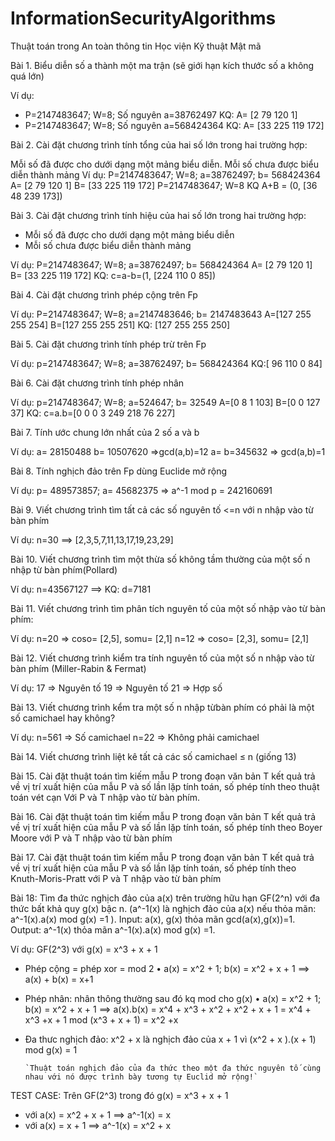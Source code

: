 # InformationSecurityAlgorithms

Thuật toán trong An toàn thông tin
Học viện Kỹ thuật Mật mã

Bài 1. Biểu diễn số a thành một ma trận (sẽ giới hạn kích thước số a không quá lớn)

Ví dụ:
- P=2147483647; W=8; Số nguyên a=38762497
KQ: A= [2 79 120 1]
- P=2147483647; W=8; Số nguyên a=568424364
KQ: A= [33 225 119 172]

Bài 2. Cài đặt chương trình tính tổng của hai số lớn trong hai trường hợp:

Mỗi số đã được cho dưới dạng một mảng biểu diễn.
Mỗi số chưa được biểu diễn thành mảng
Ví dụ:
P=2147483647; W=8; a=38762497; b= 568424364
A= [2 79 120 1]
B= [33 225 119 172]
P=2147483647; W=8
KQ A+B = (0, [36 48 239 173])

Bài 3. Cài đặt chương trình tính hiệu của hai số lớn trong hai trường hợp:
- Mỗi số đã được cho dưới dạng một mảng biểu diễn
- Mỗi số chưa được biểu diễn thành mảng

Ví dụ:
P=2147483647; W=8; a=38762497; b= 568424364
A= [2 79 120 1]
B= [33 225 119 172]
KQ: c=a-b=(1, [224 110 0 85])

Bài 4. Cài đặt chương trình phép cộng trên Fp

Ví dụ: P=2147483647; W=8; a=2147483646; b= 2147483643
A=[127 255 255 254]
B=[127 255 255 251]
KQ: [127 255 255 250]

Bài 5. Cài đặt chương trình tính phép trừ trên Fp

Ví dụ: p=2147483647; W=8; a=38762497; b= 568424364
KQ:[ 96 110 0 84]

Bài 6. Cài đặt chương trình tính phép nhân

Ví dụ: p=2147483647; W=8; a=524647; b= 32549
A=[0 8 1 103]
B=[0 0 127 37]
KQ: c=a.b=[0 0 0 3 249 218 76 227]

Bài 7. Tính ước chung lớn nhất của 2 số a và b

Ví dụ: a= 28150488 b= 10507620 =>gcd(a,b)=12
a= b=345632 => gcd(a,b)=1

Bài 8. Tính nghịch đảo trên Fp dùng Euclide mở rộng

Ví dụ: p= 489573857; a= 45682375 => a^-1 mod p = 242160691

Bài 9. Viết chương trình tìm tất cả các số nguyên tố <=n với n nhập vào từ bàn phím

Ví dụ: n=30 ==> [2,3,5,7,11,13,17,19,23,29]

Bài 10. Viết chương trình tìm một thừa số không tầm thường của một số n nhập từ bàn phím(Pollard)

Ví dụ: n=43567127 ==> KQ: d=7181

Bài 11. Viết chương trình tìm phân tích nguyên tố của một số nhập vào từ bàn phím:

Ví dụ: n=20 => coso= [2,5], somu= [2,1]
n=12 => coso= [2,3], somu= [2,1]

Bài 12. Viết chương trình kiểm tra tính nguyên tố của một số n nhập vào từ bàn phím (Miller-Rabin & Fermat)

Ví dụ: 17 => Nguyên tố
19 => Nguyên tố
21 => Hợp số

Bài 13. Viết chương trình kểm tra một số n nhập từbàn phím có phải là một số camichael hay không?

Ví dụ: n=561 => Số camichael
n=22 => Không phải camichael

Bài 14. Viết chương trình liệt kê tất cả các số camichael ≤ n (giống 13)

Bài 15. Cài đặt thuật toán tìm kiếm mẫu P trong đoạn văn bản T kết quả trả về vị trí xuất hiện của mẫu P và số lần lặp tính toán, số phép tính theo thuật toán vét cạn Với P và T nhập vào từ bàn phím.

Bài 16. Cài đặt thuật toán tìm kiếm mẫu P trong đoạn văn bản T kết quả trả về vị trí xuất hiện của mẫu P và số lần lặp tính toán, số phép tính theo Boyer Moore với P và T nhập vào từ bàn phím

Bài 17. Cài đặt thuật toán tìm kiếm mẫu P trong đoạn văn bản T kết quả trả về vị trí xuất hiện của mẫu P và số lần lặp tính toán, số phép tính theo Knuth-Moris-Pratt với P và T nhập vào từ bàn phím

Bài 18: Tìm đa thức nghịch đảo của a(x) trên trường hữu hạn GF(2^n) với đa thức bất khả quy g(x) bậc n. (a^-1(x) là nghịch đảo của a(x) nếu thỏa mãn: a^-1(x).a(x) mod g(x) =1 ).
Input: a(x), g(x) thỏa mãn gcd(a(x),g(x))=1.
Output: a^-1(x) thỏa mãn a^-1(x).a(x) mod g(x) =1.

Ví dụ: GF(2^3) với g(x) = x^3 + x + 1
- Phép cộng = phép xor = mod 2
• a(x) = x^2 + 1; b(x) = x^2 + x + 1
==> a(x) + b(x) = x+1
- Phép nhân: nhân thông thường sau đó kq mod cho g(x)
• a(x) = x^2 + 1; b(x) = x^2 + x + 1
==> a(x).b(x) = x^4 + x^3 + x^2 + x^2 + x + 1
= x^4 + x^3 +x + 1 mod (x^3 + x + 1)
= x^2 +x
- Đa thưc nghịch đảo: x^2 + x là nghịch đảo của x + 1 vì (x^2 + x ).(x + 1) mod g(x) = 1

      `Thuật toán nghịch đảo của đa thức theo một đa thức nguyên tố cùng nhau với nó được trình bày tương tự Euclid mở rộng!`
TEST CASE: Trên GF(2^3) trong đó g(x) = x^3 + x + 1
- với a(x) = x^2 + x + 1 ==> a^-1(x) = x
- với a(x) = x + 1 ==> a^-1(x) = x^2 + x
